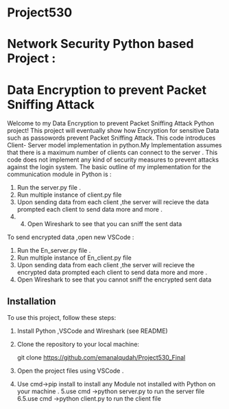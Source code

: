 # Project530

# Network Security Python based Project :
# Data Encryption to prevent Packet Sniffing Attack



Welcome to my Data Encryption to prevent Packet Sniffing Attack Python project!
This project will  eventually show how Encryption for sensitive Data such as passowords prevent Packet Sniffing Attack.
This code introduces Client- Server  model implementation in python.My Implementation assumes that there is a maximum number of  clients can connect to the server .
This code does not implement any kind of security measures to prevent attacks against the login system.
The basic outline of my implementation for the communication module  in Python is :
1. Run the server.py file . 
2. Run multiple instance of client.py file 
3. Upon sending data from each client ,the server will recieve the data prompted each client to send data more and more .
4. 4. Open Wireshark to see that you can sniff the sent data 

To send encrypted data ,open new VSCode :

1. Run the En_server.py file . 
2. Run multiple instance of En_client.py file 
3. Upon sending data from each client ,the server will recieve the encrypted data prompted each client to send data more and more .
4. Open Wireshark to see that you cannot sniff the encrypted sent data



## Installation

To use this project, follow these steps:

1. Install Python ,VSCode and Wireshark (see README) 
2. Clone the repository to your local machine:

      git clone https://github.com/emanalqudah/Project530_Final


3. Open the project files using VSCode .
4. Use cmd->pip install <Modulename> to install any Module not installed with Python on your machine .
5.use cmd ->python server.py to run the server file
6.5.use cmd ->python client.py to run the client file
